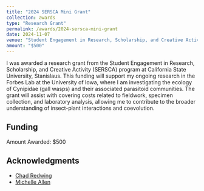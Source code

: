 ```yaml
---
title: "2024 SERSCA Mini Grant"
collection: awards
type: "Research Grant"
permalink: /awards/2024-sersca-mini-grant
date: 2024-11-07
venue: "Student Engagement in Research, Scholarship, and Creative Activity (SERSCA)"
amount: "$500"
---
```


I was awarded a research grant from the Student Engagement in Research, Scholarship, and Creative Activity (SERSCA) program at California State University, Stanislaus. This funding will support my ongoing research in the Forbes Lab at the University of Iowa, where I am investigating the ecology of Cynipidae (gall wasps) and their associated parasitoid communities. The grant will assist with covering costs related to fieldwork, specimen collection, and laboratory analysis, allowing me to contribute to the broader understanding of insect-plant interactions and coevolution.

## Funding
Amount Awarded: $500

## Acknowledgments
* [Chad Redwing](https://www.linkedin.com/in/chad-redwing-15787b26/)
* [Michelle Allen](https://www.linkedin.com/in/michelle-allen209/)
